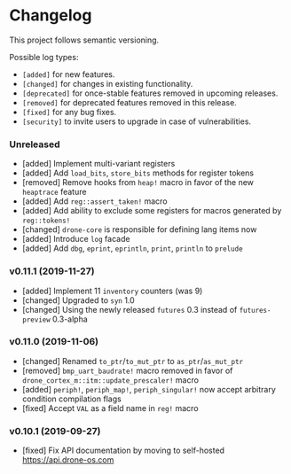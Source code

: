 # Changelog

This project follows semantic versioning.

Possible log types:

- `[added]` for new features.
- `[changed]` for changes in existing functionality.
- `[deprecated]` for once-stable features removed in upcoming releases.
- `[removed]` for deprecated features removed in this release.
- `[fixed]` for any bug fixes.
- `[security]` to invite users to upgrade in case of vulnerabilities.

### Unreleased

- [added] Implement multi-variant registers
- [added] Add `load_bits`, `store_bits` methods for register tokens
- [removed] Remove hooks from `heap!` macro in favor of the new `heaptrace`
  feature
- [added] Add `reg::assert_taken!` macro
- [added] Add ability to exclude some registers for macros generated by
  `reg::tokens!`
- [changed] `drone-core` is responsible for defining lang items now
- [added] Introduce `log` facade
- [added] Add `dbg`, `eprint`, `eprintln`, `print`, `println` to `prelude`

### v0.11.1 (2019-11-27)

- [added] Implement 11 `inventory` counters (was 9)
- [changed] Upgraded to `syn` 1.0
- [changed] Using the newly released `futures` 0.3 instead of `futures-preview`
  0.3-alpha

### v0.11.0 (2019-11-06)

- [changed] Renamed `to_ptr`/`to_mut_ptr` to `as_ptr`/`as_mut_ptr`
- [removed] `bmp_uart_baudrate!` macro removed in favor of
  `drone_cortex_m::itm::update_prescaler!` macro
- [added] `periph!`, `periph_map!`, `periph_singular!` now accept arbitrary
  condition compilation flags
- [fixed] Accept `VAL` as a field name in `reg!` macro

### v0.10.1 (2019-09-27)

- [fixed] Fix API documentation by moving to self-hosted https://api.drone-os.com
